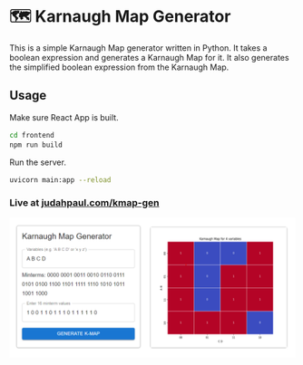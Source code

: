# 🗺️ Karnaugh Map Generator

This is a simple Karnaugh Map generator written in Python. It takes a boolean expression and generates a Karnaugh Map for it. It also generates the simplified boolean expression from the Karnaugh Map.

## Usage
Make sure React App is built.
```bash
cd frontend
npm run build
```

Run the server.
```bash
uvicorn main:app --reload
```

### Live at [judahpaul.com/kmap-gen](https://judahpaul.com/kmap-gen)

![Screenshot](screenshot.png)